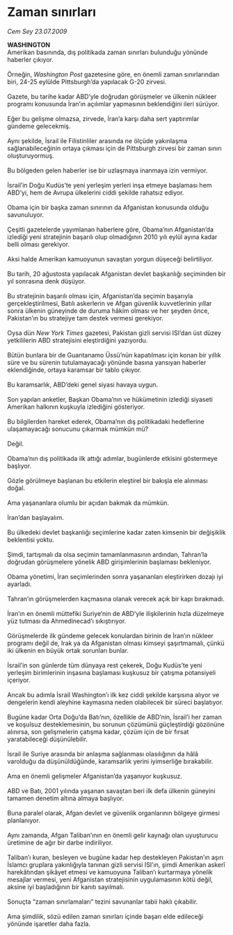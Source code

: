 # Zaman sınırları

*Cem Sey 23.07.2009*

<div class="taraf_structure_2col_1zq">
<div class="margen_n">



 <p><b>WASHINGTON</b> <br/>Amerikan basınında, dış politikada zaman sınırları bulunduğu yönünde haberler çıkıyor. <br/><br/>Örneğin, <i>Washington Post</i> gazetesine göre, en önemli zaman sınırlarından biri, 24-25 eylülde Pittsburgh’da yapılacak G-20 zirvesi. <br/><br/>Gazete, bu tarihe kadar ABD’yle doğrudan görüşmeler ve ülkenin nükleer programı konusunda İran’ın açılımlar yapmasının beklendiğini ileri sürüyor. <br/><br/>Eğer bu gelişme olmazsa, zirvede, İran’a karşı daha sert yaptırımlar gündeme gelecekmiş. <br/><br/>Aynı şekilde, İsrail ile Filistinliler arasında ne ölçüde yakınlaşma sağlanabileceğinin ortaya çıkması için de Pittsburgh zirvesi bir zaman sınırı oluşturuyormuş. <br/><br/>Bu bölgeden gelen haberler ise bir uzlaşmaya inanmaya izin vermiyor. <br/><br/>İsrail’in Doğu Kudüs’te yeni yerleşim yerleri inşa etmeye başlaması hem ABD’yi, hem de Avrupa ülkelerini ciddi şekilde rahatsız ediyor. <br/><br/>Obama için bir başka zaman sınırının da Afganistan konusunda olduğu savunuluyor. <br/><br/>Çeşitli gazetelerde yayımlanan haberlere göre, Obama’nın Afganistan’da izlediği yeni stratejinin başarılı olup olmadığının 2010 yılı eylül ayına kadar belli olması gerekiyor. <br/><br/>Aksi halde Amerikan kamuoyunun savaştan yorgun düşeceği belirtiliyor. <br/><br/>Bu tarih, 20 ağustosta yapılacak Afganistan devlet başkanlığı seçiminden bir yıl sonrasına denk düşüyor. <br/><br/>Bu stratejinin başarılı olması için, Afganistan’da seçimin başarıyla gerçekleştirilmesi, Batılı askerlerin ve Afgan güvenlik kuvvetlerinin yıllar sonra ülkenin güneyinde de duruma hâkim olması ve her şeyden önce, Pakistan’ın bu stratejiye tam destek vermesi gerekiyor. <br/><br/>Oysa dün <i>New York Times</i> gazetesi, Pakistan gizli servisi ISI’dan üst düzey yetkililerin ABD stratejisini eleştirdiğini yazıyordu. <br/><br/>Bütün bunlara bir de Guantanamo Üssü’nün kapatılması için konan bir yıllık süre ve bu sürenin tutulamayacağı yönünde basına yansıyan haberler eklendiğinde, ortaya karamsar bir tablo çıkıyor. <br/><br/>Bu karamsarlık, ABD’deki genel siyasi havaya uygun. <br/><br/>Son yapılan anketler, Başkan Obama’nın ve hükümetinin izlediği siyaseti Amerikan halkının kuşkuyla izlediğini gösteriyor. <br/><br/>Bu bilgilerden hareket ederek, Obama’nın dış politikadaki hedeflerine ulaşamayacağı sonucunu çıkarmak mümkün mü? <br/><br/>Değil. <br/><br/>Obama’nın dış politikada ilk attığı adımlar, bugünlerde etkisini göstermeye başlıyor. <br/><br/>Gözle görülmeye başlanan bu etkilerin eleştirel bir bakışla ele alınması doğal. <br/><br/>Ama yaşananlara olumlu bir açıdan bakmak da mümkün. <br/><br/>İran’dan başlayalım. <br/><br/>Bu ülkedeki devlet başkanlığı seçimlerine kadar zaten kimsenin bir değişiklik beklentisi yoktu. <br/><br/>Şimdi, tartışmalı da olsa seçimin tamamlanmasının ardından, Tahran’la doğrudan görüşmelere yönelik ABD girişimlerinin başlaması bekleniyor. <br/><br/>Obama yönetimi, İran seçimlerinden sonra yaşananları eleştirirken dozajı iyi ayarladı. <br/><br/>Tahran’ın görüşmelerden kaçmasına olanak verecek açık bir kapı bırakmadı. <br/><br/>İran’ın en önemli müttefiki Suriye’nin de ABD’yle ilişkilerinin hızla düzelmeye yüz tutması da Ahmedinecad’ı sıkıştırıyor. <br/><br/>Görüşmelerde ilk gündeme gelecek konulardan birinin de İran’ın nükleer programı değil de, Irak ya da Afganistan olması kimseyi şaşırtmamalı, çünkü iki ülkenin en büyük ortak sorunları bunlar. <br/><br/>İsrail’in son günlerde tüm dünyaya rest çekerek, Doğu Kudüs’te yeni yerleşim birimlerinin inşasına başlaması kuşkusuz bir çatışma potansiyeli içeriyor. <br/><br/>Ancak bu adımla İsrail Washington’ı ilk kez ciddi şekilde karşısına alıyor ve dengelerin kendi aleyhine kaymasına neden olabilecek bir süreci başlatıyor. <br/><br/>Bugüne kadar Orta Doğu’da Batı’nın, özellikle de ABD’nin, İsrail’i her zaman ve koşulsuz desteklemesinin, bu sorunun çözümünü güçleştirdiği gözönüne alınırsa, son gelişmelerin çatışma kadar, çözüm için de bir fırsat yaratabileceği düşünülebilir. <br/><br/>İsrail ile Suriye arasında bir anlaşma sağlanması olasılığının da hâlâ varolduğu da düşünüldüğünde, karamsarlık yerini iyimserliğe bırakabilir. <br/><br/>Ama en önemli gelişmeler Afganistan’da yaşanıyor kuşkusuz. <br/><br/>ABD ve Batı, 2001 yılında yaşanan savaştan beri ilk defa ülkenin güneyini tamamen denetim altına almaya başlıyor. <br/><br/>Buna paralel olarak, Afgan devlet ve güvenlik organlarının bölgeye girmesi planlanıyor. <br/><br/>Aynı zamanda, Afgan Taliban’ının en önemli gelir kaynağı olan uyuşturucu üretimine de ağır bir darbe indiriliyor. <br/><br/>Taliban’ı kuran, besleyen ve bugüne kadar hep destekleyen Pakistan’ın aşırı İslamcı gruplara yakınlığıyla tanınan gizli servisi ISI’ın, şimdi Amerikan askerî harekâtından şikâyet etmesi ve kamuoyuna Taliban’ı kurtarmaya yönelik mesajlar vermesi, yeni Afganistan stratejisinin uygulamasının kötü değil, aksine iyi başladığının bir kanıtı sayılmalı. <br/><br/>Sonuçta “zaman sınırlamaları” tezini savunanlar tabii haklı çıkabilir. <br/><br/>Ama şimdilik, sözü edilen zaman sınırları içinde başarı elde edileceği yönünde işaretler daha fazla.</p>
<br/>
<br/>
<br/>



<br/>


<div id="taraf_not">
</div>

</div>


</div>

